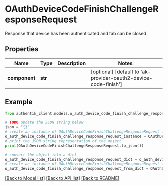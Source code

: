# OAuthDeviceCodeFinishChallengeResponseRequest

Response that device has been authenticated and tab can be closed

## Properties

Name | Type | Description | Notes
------------ | ------------- | ------------- | -------------
**component** | **str** |  | [optional] [default to 'ak-provider-oauth2-device-code-finish']

## Example

```python
from authentik_client.models.o_auth_device_code_finish_challenge_response_request import OAuthDeviceCodeFinishChallengeResponseRequest

# TODO update the JSON string below
json = "{}"
# create an instance of OAuthDeviceCodeFinishChallengeResponseRequest from a JSON string
o_auth_device_code_finish_challenge_response_request_instance = OAuthDeviceCodeFinishChallengeResponseRequest.from_json(json)
# print the JSON string representation of the object
print(OAuthDeviceCodeFinishChallengeResponseRequest.to_json())

# convert the object into a dict
o_auth_device_code_finish_challenge_response_request_dict = o_auth_device_code_finish_challenge_response_request_instance.to_dict()
# create an instance of OAuthDeviceCodeFinishChallengeResponseRequest from a dict
o_auth_device_code_finish_challenge_response_request_from_dict = OAuthDeviceCodeFinishChallengeResponseRequest.from_dict(o_auth_device_code_finish_challenge_response_request_dict)
```
[[Back to Model list]](../README.md#documentation-for-models) [[Back to API list]](../README.md#documentation-for-api-endpoints) [[Back to README]](../README.md)


